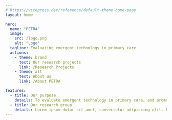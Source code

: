 ```yaml
---
# https://vitepress.dev/reference/default-theme-home-page
layout: home

hero:
  name: "PETRA"
  image:
    src: /logo.png
    alt: "Logo"
  tagline: Evaluating emergent technology in primary care
  actions:
    - theme: brand
      text: Our research projects
      link: /Research Projects
    - theme: alt
      text: About us
      link: /About PETRA

features:
  - title: Our purpose
    details: To evaluate emergent technology in primary care, and promote its implementation in a way that benefits society.
  - title: Our research group
    details: Lorem ipsum dolor sit amet, consectetur adipiscing elit. Phasellus rutrum, felis vitae fringilla efficitur, nibh nunc congue odio, quis fringilla risus nisi eu ex.
---
```

